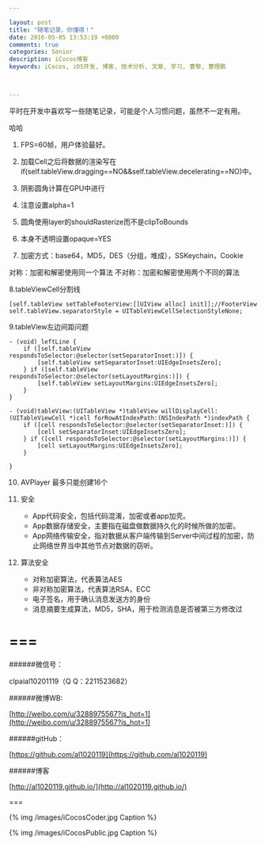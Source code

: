```yaml
---

layout: post
title: "随笔记录，你懂得！"
date: 2016-05-05 13:53:19 +0800
comments: true
categories: Senior
description: iCocos博客
keywords: iCocos, iOS开发, 博客, 技术分析, 文章, 学习, 曹黎, 曹理鹏



---  
```



平时在开发中喜欢写一些随笔记录，可能是个人习惯问题，虽然不一定有用。

哈哈


<!--more-->



1. FPS=60帧，用户体验最好。

2. 加载Cell之后将数据的渲染写在	if(self.tableView.dragging==NO&&self.tableView.decelerating==NO)中。

3. 阴影圆角计算在GPU中进行

4. 注意设置alpha=1

5. 圆角使用layer的shouldRasterize而不是clipToBounds

6. 本身不透明设置opaque=YES

7. 加密方式：base64，MD5，DES（分组，堆成），SSKeychain，Cookie 

对称：加密和解密使用同一个算法
不对称：加密和解密使用两个不同的算法

8.tableViewCell分割线

    [self.tableView setTableFooterView:[[UIView alloc] init]];//FooterView
    self.tableView.separatorStyle = UITableViewCellSelectionStyleNone;

9.tableView左边间距问题


	- (void)_leftLine {
	    if ([self.tableView respondsToSelector:@selector(setSeparatorInset:)]) {
	        [self.tableView setSeparatorInset:UIEdgeInsetsZero];
	    } if ([self.tableView respondsToSelector:@selector(setLayoutMargins:)]) {
	        [self.tableView setLayoutMargins:UIEdgeInsetsZero];
	    }
	}
	
	- (void)tableView:(UITableView *)tableView willDisplayCell:(UITableViewCell *)cell forRowAtIndexPath:(NSIndexPath *)indexPath {
	    if ([cell respondsToSelector:@selector(setSeparatorInset:)]) {
	        [cell setSeparatorInset:UIEdgeInsetsZero];
	    } if ([cell respondsToSelector:@selector(setLayoutMargins:)]) {
	        [cell setLayoutMargins:UIEdgeInsetsZero];
	    }
	    
	}

10. AVPlayer 最多只能创建16个

11. 安全
 
	- App代码安全，包括代码混淆，加密或者app加壳。
	- App数据存储安全，主要指在磁盘做数据持久化的时候所做的加密。
	- App网络传输安全，指对数据从客户端传输到Server中间过程的加密，防止网络世界当中其他节点对数据的窃听。
	
12. 算法安全
	
	- 对称加密算法，代表算法AES
	- 非对称加密算法，代表算法RSA，ECC
	- 电子签名，用于确认消息发送方的身份
	- 消息摘要生成算法，MD5，SHA，用于检测消息是否被第三方修改过
	




===
===


######微信号：
	
clpaial10201119（Q Q：2211523682）
    
######微博WB:

[http://weibo.com/u/3288975567?is_hot=1](http://weibo.com/u/3288975567?is_hot=1)

######gitHub：


[https://github.com/al1020119](https://github.com/al1020119)
	
######博客

[http://al1020119.github.io/](http://al1020119.github.io/)

===

{% img /images/iCocosCoder.jpg Caption %}  

{% img /images/iCocosPublic.jpg Caption %}  